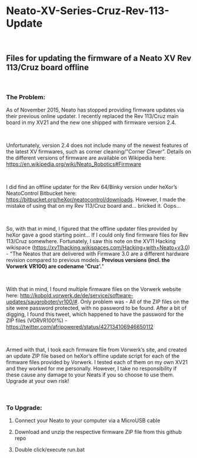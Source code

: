 Neato-XV-Series-Cruz-Rev-113-Update
===================================

 

Files for updating the firmware of a Neato XV Rev 113/Cruz board offline
------------------------------------------------------------------------

 

### The Problem:

As of November 2015, Neato has stopped providing firmware updates via their
previous online updater. I recently replaced the Rev 113/Cruz main board in my
XV21 and the new one shipped with firmware version 2.4.

 

Unfortunately, version 2.4 does not include many of the newest features of the
latest XV firmwares, such as corner cleaning/"Corner Clever”. Details on the
different versions of firmware are available on Wikipedia here:
<https://en.wikipedia.org/wiki/Neato_Robotics#Firmware>

 

I did find an offline updater for the Rev 64/Binky version under heXor’s
NeatoControl Bitbucket here:
<https://bitbucket.org/heXor/neatocontrol/downloads>. However, I made the
mistake of using that on my Rev 113/Cruz board and… bricked it. Oops...

 

So, with that in mind, I figured that the offline updater files provided by
heXor gave a good starting point… If I could only find firmware files for Rev
113/Cruz somewhere. Fortunately, I saw this note on the XV11 Hacking wikispace
(<https://xv11hacking.wikispaces.com/Hacking+with+Neato+v3.0>) - "The Neatos
that are delivered with Firmware 3.0 are a different hardware revision compared
to previous models. **Previous versions (incl. the Vorwerk VR100) are codename
'Cruz’.**"

 

With that in mind, I found multiple firmware files on the Vorwerk website here:
<http://kobold.vorwerk.de/de/service/software-updates/saugroboter/vr100/#>. Only
problem was - All of the ZIP files on the site were password protected, with no
password to be found. After a bit of digging, I found this tweet, which happened
to have the password for the ZIP files (VORVR100!%) -
<https://twitter.com/afripowered/status/427134106946650112>

 

Armed with that, I took each firmware file from Vorwerk’s site, and created an
update ZIP file based on heXor’s offline update script for each of the firmware
files provided by Vorwerk. I tested each of them on my own XV21 and they worked
for me personally. However, I take no responsibility if these cause any damage
to your Neats if you so choose to use them. Upgrade at your own risk!

 

### To Upgrade:

1.  Connect your Neato to your computer via a MicroUSB cable

2.  Download and unzip the respective firmware ZIP file from this github repo

3.  Double click/execute run.bat
